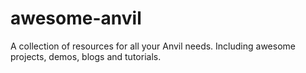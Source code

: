# awesome-anvil
A collection of resources for all your Anvil needs. Including awesome projects, demos, blogs and tutorials.
